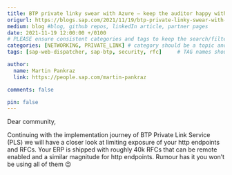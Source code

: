 ```yaml
---
title: BTP private linky swear with Azure – keep the auditor happy with Private Link Service
origurl: https://blogs.sap.com/2021/11/19/btp-private-linky-swear-with-azure-keep-the-auditor-happy/
medium: blog #blog, github repos, linkedIn article, partner pages
date: 2021-11-19 12:00:00 +/0100
# PLEASE ensure consistent categories and tags to keep the search/filtering meaningful!
categories: [NETWORKING, PRIVATE_LINK] # category should be a topic and sub-category primary product
tags: [sap-web-dispatcher, sap-btp, security, rfc]     # TAG names should always be lowercase

author:
  name: Martin Pankraz
  link: https://people.sap.com/martin-pankraz

comments: false

pin: false
---
```


Dear community,

Continuing with the implementation journey of BTP Private Link Service (PLS) we will have a closer look at limiting exposure of your http endpoints and RFCs. Your ERP is shipped with roughly 40k RFCs that can be remote enabled and a similar magnitude for http endpoints. Rumour has it you won’t be using all of them 😉
